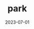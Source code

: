 ---
title: "park"
cc-type: hashtag
date: 2023-07-01
hashtag: park
related:
  - MAKE REALITY BEAUTIFUL
---